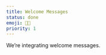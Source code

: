 ```yaml
---
title: Welcome Messages
status: done
emoji: 👋🏻
priority: 1
---
```


We’re integrating welcome messages. 

